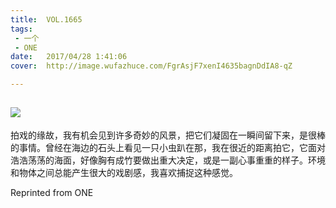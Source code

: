 ```yaml
---
title:	VOL.1665
tags:
 - 一个
 - ONE
date:	2017/04/28 1:41:06
cover:	http://image.wufazhuce.com/FgrAsjF7xenI4635bagnDdIA8-qZ

---
```

![](http://image.wufazhuce.com/FgrAsjF7xenI4635bagnDdIA8-qZ)
---

拍戏的缘故，我有机会见到许多奇妙的风景，把它们凝固在一瞬间留下来，是很棒的事情。曾经在海边的石头上看见一只小虫趴在那，我在很近的距离拍它，它面对浩浩荡荡的海面，好像胸有成竹要做出重大决定，或是一副心事重重的样子。环境和物体之间总能产生很大的戏剧感，我喜欢捕捉这种感觉。
 
Reprinted from ONE
